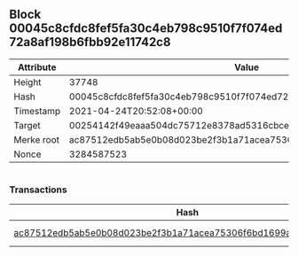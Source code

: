 ## Block 00045c8cfdc8fef5fa30c4eb798c9510f7f074ed72a8af198b6fbb92e11742c8

Attribute | Value
--- | ---
Height | 37748
Hash | 00045c8cfdc8fef5fa30c4eb798c9510f7f074ed72a8af198b6fbb92e11742c8
Timestamp | 2021-04-24T20:52:08+00:00
Target | 00254142f49eaaa504dc75712e8378ad5316cbcead634704b3734b6271167cc4
Merke root | ac87512edb5ab5e0b08d023be2f3b1a71acea75306f6bd1699a56ed7daac3ee3
Nonce | 3284587523

```

```

### Transactions

Hash | Amount
--- | ---
[ac87512edb5ab5e0b08d023be2f3b1a71acea75306f6bd1699a56ed7daac3ee3](ac87512edb5ab5e0b08d023be2f3b1a71acea75306f6bd1699a56ed7daac3ee3.md) | 10.00000000 SKEPTI 
